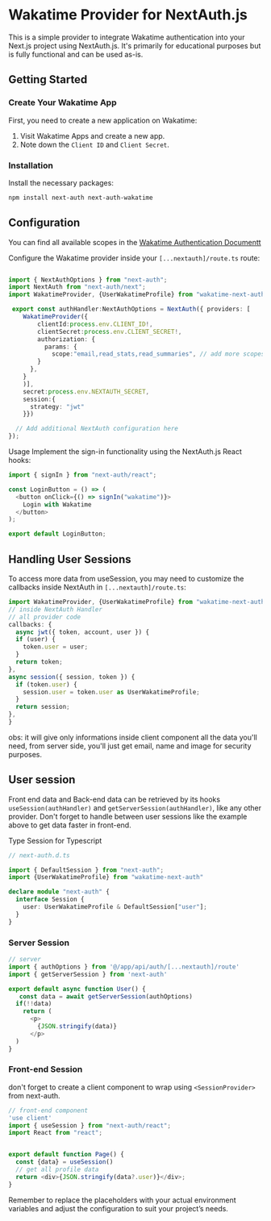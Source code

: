 # Wakatime Provider for NextAuth.js

This is a simple provider to integrate Wakatime authentication into your Next.js project using NextAuth.js. It's primarily for educational purposes but is fully functional and can be used as-is.

## Getting Started

### Create Your Wakatime App

First, you need to create a new application on Wakatime:

1. Visit Wakatime Apps and create a new app.
2. Note down the `Client ID` and `Client Secret`.

### Installation

Install the necessary packages:

```bash
npm install next-auth next-auth-wakatime
```
## Configuration

You can find all available scopes in the [Wakatime Authentication Documentt](https://wakatime.com/developers#authentication)

Configure the Wakatime provider inside your `[...nextauth]/route.ts` route:

```TypeScript

import { NextAuthOptions } from "next-auth";
import NextAuth from "next-auth/next";
import WakatimeProvider, {UserWakatimeProfile} from "wakatime-next-auth"

 export const authHandler:NextAuthOptions = NextAuth({ providers: [
    WakatimeProvider({
        clientId:process.env.CLIENT_ID!,
        clientSecret:process.env.CLIENT_SECRET!,
        authorization: {
          params: {
            scope:"email,read_stats,read_summaries", // add more scopes from 
        }
      },
    }
    )], 
    secret:process.env.NEXTAUTH_SECRET, 
    session:{
      strategy: "jwt"
    }})

  // Add additional NextAuth configuration here
});
```



Usage
Implement the sign-in functionality using the NextAuth.js React hooks:
```Typescript
import { signIn } from "next-auth/react";

const LoginButton = () => (
  <button onClick={() => signIn("wakatime")}>
    Login with Wakatime
  </button>
);

export default LoginButton;
```
## Handling User Sessions

To access more data from useSession, you may need to customize the callbacks inside NextAuth in `[...nextauth]/route.ts`:

```TypeScript
import WakatimeProvider, {UserWakatimeProfile} from "wakatime-next-auth"
// inside NextAuth Handler
// all provider code
callbacks: {
  async jwt({ token, account, user }) {
  if (user) {
    token.user = user;
  }
  return token;
},
async session({ session, token }) {
  if (token.user) {
    session.user = token.user as UserWakatimeProfile;
  }
  return session;
},
}
```
obs: it will give only informations inside client component all the data you'll need, from server side, you'll just get email, name and image for security purposes. 


## User session
Front end data and Back-end data can be retrieved by its hooks `useSession(authHandler)` and `getServerSession(authHandler)`, like any other provider.
Don't forget to handle between user sessions like the example above to get data faster in front-end.

Type Session for Typescript
```Typescript
// next-auth.d.ts

import { DefaultSession } from "next-auth";
import {UserWakatimeProfile} from "wakatime-next-auth"

declare module "next-auth" {
  interface Session {
    user: UserWakatimeProfile & DefaultSession["user"];
  }
}
```

### Server Session 
```Typescript
// server
import { authOptions } from '@/app/api/auth/[...nextauth]/route'
import { getServerSession } from 'next-auth'

export default async function User() {
   const data = await getServerSession(authOptions)
  if(!!data)
    return (
      <p>
        {JSON.stringify(data)}
      </p>
  )
}
```

### Front-end Session 

don't forget to create a client component to wrap using `<SessionProvider>` from next-auth.

```Typescript
// front-end component
'use client'
import { useSession } from "next-auth/react";
import React from "react";


export default function Page() {
  const {data} = useSession()
  // get all profile data
  return <div>{JSON.stringify(data?.user)}</div>;
}

```



Remember to replace the placeholders with your actual environment variables and adjust the configuration to suit your project’s needs.